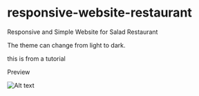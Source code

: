# responsive-website-restaurant
 Responsive and Simple Website for Salad Restaurant 

The theme can change from light to dark. 

this is from a tutorial 

 Preview


![Alt text](screenshot/website-natu-rest-noback.png?raw=true "Natu Rest")